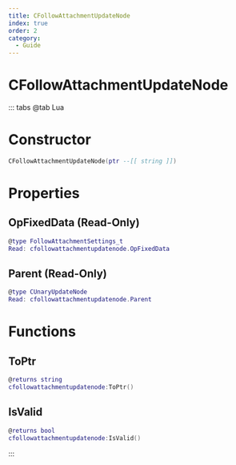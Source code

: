 ```yaml
---
title: CFollowAttachmentUpdateNode
index: true
order: 2
category:
  - Guide
---
```


# CFollowAttachmentUpdateNode

::: tabs
@tab Lua
# Constructor
```lua
CFollowAttachmentUpdateNode(ptr --[[ string ]])
```
# Properties
## OpFixedData (Read-Only)
```lua
@type FollowAttachmentSettings_t
Read: cfollowattachmentupdatenode.OpFixedData
```
## Parent (Read-Only)
```lua
@type CUnaryUpdateNode
Read: cfollowattachmentupdatenode.Parent
```
# Functions
## ToPtr
```lua
@returns string
cfollowattachmentupdatenode:ToPtr()
```
## IsValid
```lua
@returns bool
cfollowattachmentupdatenode:IsValid()
```

:::